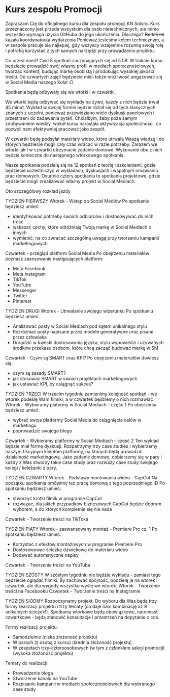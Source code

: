 # Kurs zespołu Promocji
Zapraszam Cię do oficjalnego kursu dla zespołu promocji KN Solvro. Kurs przeznaczony jest przede wszystkim dla osób nietechnicznych, ale mimo wszystko wymaga użycia GitHuba do jego ukończenia. Dlaczego? ~~Bo tak mi kazała koordynatorka wydarzenia~~ Ponieważ jesteśmy kołem technicznym, a w zespole pracuje się najlepiej, gdy wszyscy wzajemnie rozumią swoją rolę i potrafią korzystać z tych samych narzędzi przy prowadzeniu projektu.

Co przed nami?
Cykl 8 spotkań zaczynających się od 5.08. W trakcie kursu będziecie prowadzić swój własny profil w mediach społecznościowych, tworząc kontent, budując markę osobistą i produkując wysokiej jakości treści. Od czwartych zajęć będziecie mieli także możliwość angażować się w Social Media naszego Koła! :D

Spotkania będą odbywały się we wtorki i w czwartki. 

We wtorki będą odbywać się wykłady na żywo, każdy z nich będzie trwał 45 minut. Wykład w swojej formie będzie różnił się od tych klasycznych znanych z uczelni, ponieważ przewidziano wiele dyskusji panelowych i przestrzeni do zadawania pytań. Chciałbym, żeby poza samym zdobywaniem wiedzy, wokół kursu narastała aktywizacja społeczności, co pozwoli nam efektywniej pracować jako zespół.

W czwartki będę podsyłał materiały wideo, które utrwalą Waszą wiedzę i do których będziecie mogli cały czas wracać w razie potrzeby. Zarazem we wtorki jak i w czwartki otrzymacie zadanie domowe. Wykonanie obu z nich będzie konieczne do następnego wtorkowego spotkania.

Nasze spotkania podzielą się na 12 spotkań z teorią i szkoleniami, gdzie będziecie uczestniczyć w wykładach, dyskusjach i wspólnym omawianiu prac domowych. Ostatnie cztery spotkania to spotkania projektowe, gdzie będziecie mogli zrealizować własny projekt w Social Mediach.

Oto szczegółowy rozkład jazdy

TYDZIEŃ PIERWSZY
Wtorek - Wstęp do Social Mediów
Po spotkaniu będziesz umieć:
 - identyfikować potrzeby swoich odbiorców i dostosowywać do nich treść
 - wskazać cechy, które odróżniają Twoją markę w Social Mediach o innych
 - wymienić, na co zwracać szczególną uwagę przy tworzeniu kampanii marketingowych

Czwartek - przegląd platform Social Media
Po obejrzeniu materiałów poznasz zasosowanie następujących platform:
- Meta Facebook
- Meta Instagram
- TikTok
- YouTube
- Messenger
- Twitter
- Pinterest

TYDZIEŃ DRUGI
Wtorek - Utrwalanie swojego wizerunku
Po spotkaniu będziesz umieć:
- Analizować posty w Social Mediach pod kątem unikalnego stylu
- Rozróżniać posty napisane przez modele generatywne oraz pisane przez człowieka
- Doradzić w kwestii dostosowania języka, stylu wypowiedzi i używanych środków przekazu osobom, które chcą zacząć budować markę w SM

Czwartek - Czym są SMART oraz KPI?
Po obejrzeniu materiałów dowiesz się:
- czym są zasady SMART?
- jak stosować SMART w swoich projektach marketingowych
- jak ustawiać KPI, by osiągnąć sukces?

TYDZIEŃ TRZECI
W trzecim tygodniu zamienimy kolejność spotkań - we wtorek podeślę Wam filmiki, a w czwartek będziemy o nich rozmawiać
Wtorek - Wybieramy platormy w Social Mediach - część 1
Po obejrzeniu będziesz umieć:
- wybrać swoje platformy Social Media do osiągnięcia celów w marketingu
- poprowadzić swojego bloga

Czwartek - Wybieramy platformy w Social Mediach - część 2
Ten wykład będzie miał formę dyskusji. Rozpatrzymy trzy case studies i wybierzemy naszym fikcyjnym klientom platformy, na których będą prowadzić działalność marketingową. Jako zadanie domowe, dobierzemy się w pary i każdy z Was stworzy takie case study oraz rozważy case study swojego kolegi / koleżanki z pary.

TYDZIEŃ CZWARTY
Wtorek - Podstawy montowania wideo - CapCut
Na początku spotkania omówimy też pracę domową z tego poprzedniego :D
Po spotkaniu będziesz umieć:
 - stworzyć krótki filmik w programie CapCut
 - rozważać, dla jakich przypadków biznesowych CapCut będzie dobrym wyborem, a do których kompletnie się nie nada

Czwartek - Tworzenie treści na TikToka

TYDZIEŃ PIĄTY
Wtorek - zaawansowany montaż - Premiere Pro cz. 1
Po spotkaniu będziesz umieć:
- Korzystać z efektów montażowych w programie Premiere Pro
- Dostosowywać ścieżkę dźwiękową do materiału wideo
- Dodawać automatyczne napisy

Czwartek - Tworzenie treści na YouTuba

TYDZIEŃ SZÓSTY
W szóstym tygodniu nie będzie wykładu - zamiast tego będziecie oglądać filmiki. By zachować spójność, podzielę je na wtorek i czwartek, ale dla wygody wszystko wyślę we wtorek.
Wtorek - Tworzenie treści na Facebooku
Czwartek - Tworzenie treści na Instagramie

TYDZIEŃ SIÓDMY
Rozpoczynamy projekt. Do wyboru dla Was będą trzy formy realizacji projektu i trzy tematy (co daje nam kombinację aż 9 unikalnych ścieżek!). Spotkania wtorkowe będą obowiązkowe, natomiast czwartkowe - będą stanowić konsultacje i przestrzeń na dopytanie o coś.

Formy realizacji projektu:
- Samodzielnie (niska złożoność projektu)
- W parach (z osobą z kursu) (średnia złożoność projektu)
- W zespołach trzy-czteroosobowych (w tym z członkiem sekcji promocji) (wysoka złożoność projektu)

Tematy do realizacji:
- Prowadzenie bloga
- Stworzenie kanału na YouTube
- Rozpisanie kampanii w mediach społecznościowych dla wybranego case study
